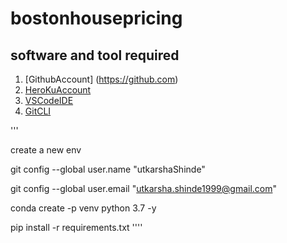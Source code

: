 # bostonhousepricing



## software and tool required 


1. [GithubAccount] (https://github.com)
2. [HeroKuAccount](https://heroku.com)
3. [VSCodeIDE](https://code.visualstudio.com/)
4. [GitCLI](https://git-scm.com/book/en/v2/Getting-Started-The-Command-Line)


'''

create a new env 

git config --global user.name "utkarshaShinde"

git config --global user.email "utkarsha.shinde1999@gmail.com"

conda create -p venv python 3.7 -y 

pip install -r requirements.txt
''''
